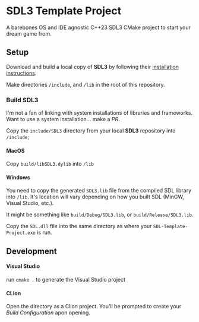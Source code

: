 # SDL3 Template Project

A barebones OS and IDE agnostic C++23 SDL3 CMake project to start your dream game from.

## Setup   

Download and build a local copy of **SDL3** by following their [installation instructions](https://github.com/libsdl-org/SDL/blob/main/INSTALL.txt).

Make directories `/include`, and `/lib` in the root of this repository.

### Build SDL3

I'm not a fan of linking with system installations of libraries and frameworks. Want to use a system installation... make a *PR*.

Copy the `include/SDL3` directory from your local **SDL3** repository into `/include`;

#### MacOS

Copy `build/libSDL3.dylib` into `/lib`

#### Windows

You need to copy the generated `SDL3.lib` file from the compiled SDL library into `/lib`. It's location will vary depending on how you built SDL (MinGW, Visual Studio, etc.).

It might be something like `build/Debug/SDL3.lib`, or `build/Release/SDL3.lib`.

Copy the `SDL.dll` file into the same directory as where your `SDL-Template-Project.exe` is run.

## Development

#### Visual Studio

run `cmake .` to generate the Visual Studio project

#### CLion

Open the directory as a Clion project. You'll be prompted to create your *Build Configuration* apon opening.
